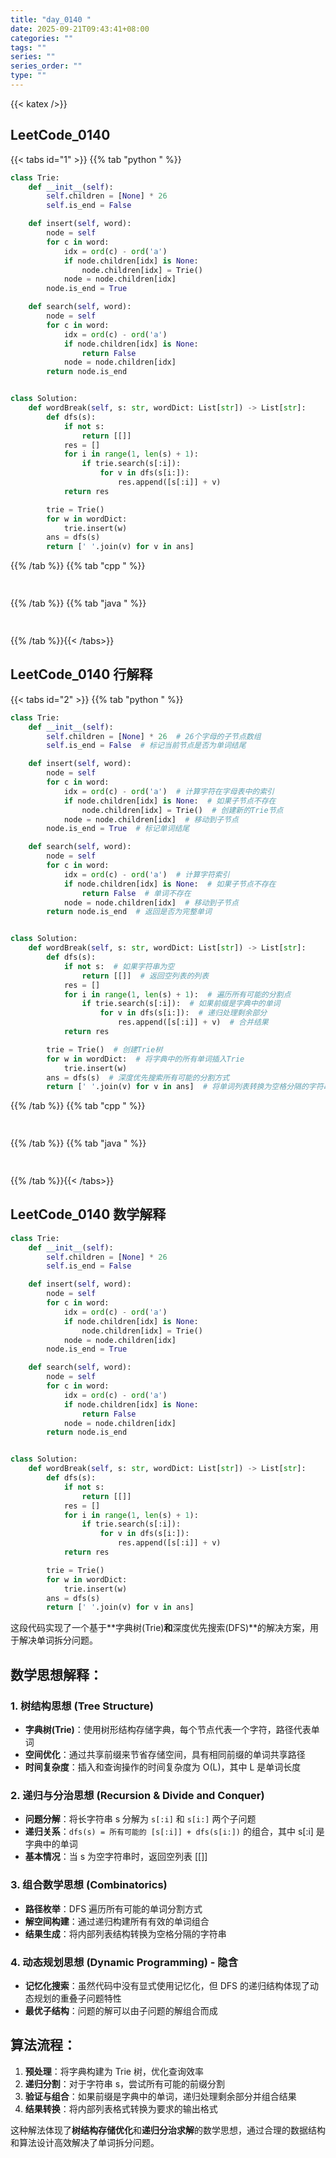 ```yaml
---
title: "day_0140 "
date: 2025-09-21T09:43:41+08:00
categories: ""
tags: ""
series: ""
series_order: ""
type: ""
---
```


{{< katex />}}


## LeetCode_0140 

{{< tabs id="1" >}}
{{% tab "python " %}}

```python 
class Trie:
    def __init__(self):
        self.children = [None] * 26
        self.is_end = False

    def insert(self, word):
        node = self
        for c in word:
            idx = ord(c) - ord('a')
            if node.children[idx] is None:
                node.children[idx] = Trie()
            node = node.children[idx]
        node.is_end = True

    def search(self, word):
        node = self
        for c in word:
            idx = ord(c) - ord('a')
            if node.children[idx] is None:
                return False
            node = node.children[idx]
        return node.is_end


class Solution:
    def wordBreak(self, s: str, wordDict: List[str]) -> List[str]:
        def dfs(s):
            if not s:
                return [[]]
            res = []
            for i in range(1, len(s) + 1):
                if trie.search(s[:i]):
                    for v in dfs(s[i:]):
                        res.append([s[:i]] + v)
            return res

        trie = Trie()
        for w in wordDict:
            trie.insert(w)
        ans = dfs(s)
        return [' '.join(v) for v in ans] 
```

{{% /tab %}}
{{% tab "cpp " %}}

```cpp 
 
```

{{% /tab %}}
{{% tab "java " %}}

```java 
 
```

{{% /tab %}}{{< /tabs>}}

## LeetCode_0140  行解释

{{< tabs id="2" >}}
{{% tab "python " %}}

```python
class Trie:
    def __init__(self):
        self.children = [None] * 26  # 26个字母的子节点数组
        self.is_end = False  # 标记当前节点是否为单词结尾

    def insert(self, word):
        node = self
        for c in word:
            idx = ord(c) - ord('a')  # 计算字符在字母表中的索引
            if node.children[idx] is None:  # 如果子节点不存在
                node.children[idx] = Trie()  # 创建新的Trie节点
            node = node.children[idx]  # 移动到子节点
        node.is_end = True  # 标记单词结尾

    def search(self, word):
        node = self
        for c in word:
            idx = ord(c) - ord('a')  # 计算字符索引
            if node.children[idx] is None:  # 如果子节点不存在
                return False  # 单词不存在
            node = node.children[idx]  # 移动到子节点
        return node.is_end  # 返回是否为完整单词


class Solution:
    def wordBreak(self, s: str, wordDict: List[str]) -> List[str]:
        def dfs(s):
            if not s:  # 如果字符串为空
                return [[]]  # 返回空列表的列表
            res = []
            for i in range(1, len(s) + 1):  # 遍历所有可能的分割点
                if trie.search(s[:i]):  # 如果前缀是字典中的单词
                    for v in dfs(s[i:]):  # 递归处理剩余部分
                        res.append([s[:i]] + v)  # 合并结果
            return res

        trie = Trie()  # 创建Trie树
        for w in wordDict:  # 将字典中的所有单词插入Trie
            trie.insert(w)
        ans = dfs(s)  # 深度优先搜索所有可能的分割方式
        return [' '.join(v) for v in ans]  # 将单词列表转换为空格分隔的字符串
```

{{% /tab %}}
{{% tab "cpp " %}}

```cpp 
 
```

{{% /tab %}}
{{% tab "java " %}}

```java 
 
```

{{% /tab %}}{{< /tabs>}}

## LeetCode_0140  数学解释

```python 
class Trie:
    def __init__(self):
        self.children = [None] * 26
        self.is_end = False

    def insert(self, word):
        node = self
        for c in word:
            idx = ord(c) - ord('a')
            if node.children[idx] is None:
                node.children[idx] = Trie()
            node = node.children[idx]
        node.is_end = True

    def search(self, word):
        node = self
        for c in word:
            idx = ord(c) - ord('a')
            if node.children[idx] is None:
                return False
            node = node.children[idx]
        return node.is_end


class Solution:
    def wordBreak(self, s: str, wordDict: List[str]) -> List[str]:
        def dfs(s):
            if not s:
                return [[]]
            res = []
            for i in range(1, len(s) + 1):
                if trie.search(s[:i]):
                    for v in dfs(s[i:]):
                        res.append([s[:i]] + v)
            return res

        trie = Trie()
        for w in wordDict:
            trie.insert(w)
        ans = dfs(s)
        return [' '.join(v) for v in ans] 
```


这段代码实现了一个基于**字典树(Trie)**和**深度优先搜索(DFS)**的解决方案，用于解决单词拆分问题。

## 数学思想解释：

### 1. **树结构思想 (Tree Structure)**
- **字典树(Trie)**：使用树形结构存储字典，每个节点代表一个字符，路径代表单词
- **空间优化**：通过共享前缀来节省存储空间，具有相同前缀的单词共享路径
- **时间复杂度**：插入和查询操作的时间复杂度为 O(L)，其中 L 是单词长度

### 2. **递归与分治思想 (Recursion & Divide and Conquer)**
- **问题分解**：将长字符串 s 分解为 `s[:i]` 和 `s[i:]` 两个子问题
- **递归关系**：`dfs(s) = 所有可能的 [s[:i]] + dfs(s[i:])` 的组合，其中 s[:i] 是字典中的单词
- **基本情况**：当 s 为空字符串时，返回空列表 [[]]

### 3. **组合数学思想 (Combinatorics)**
- **路径枚举**：DFS 遍历所有可能的单词分割方式
- **解空间构建**：通过递归构建所有有效的单词组合
- **结果生成**：将内部列表结构转换为空格分隔的字符串

### 4. **动态规划思想 (Dynamic Programming) - 隐含**
- **记忆化搜索**：虽然代码中没有显式使用记忆化，但 DFS 的递归结构体现了动态规划的重叠子问题特性
- **最优子结构**：问题的解可以由子问题的解组合而成

## 算法流程：
1. **预处理**：将字典构建为 Trie 树，优化查询效率
2. **递归分割**：对于字符串 s，尝试所有可能的前缀分割
3. **验证与组合**：如果前缀是字典中的单词，递归处理剩余部分并组合结果
4. **结果转换**：将内部列表格式转换为要求的输出格式

这种解法体现了**树结构存储优化**和**递归分治求解**的数学思想，通过合理的数据结构和算法设计高效解决了单词拆分问题。

